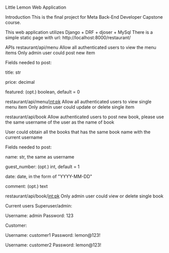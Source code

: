 Little Lemon Web Application

Introduction
This is the final project for Meta Back-End Developer Capstone course.

This web application utilizes Django + DRF + djoser + MySql There is a simple static page with url: http://localhost:8000/restaurant/

APIs
restaurant/api/menu Allow all authenticated users to view the menu items Only admin user could post new item

Fields needed to post:

title: str

price: decimal

featured: (opt.) boolean, default = 0

restaurant/api/menu/<int:pk> Allow all authenticated users to view single menu item Only admin user could update or delete single item

restaurant/api/book Allow authenticated users to post new book, please use the same username of the user as the name of book

User could obtain all the books that has the same book name with the current username

Fields needed to post:

name: str, the same as username

guest_number: (opt.) int, default = 1

date: date, in the form of "YYYY-MM-DD"

comment: (opt.) text

restaurant/api/book/<int:pk> Only admin user could view or delete single book

Current users
Superuser/admin:

Username: admin Password: 123

Customer:

Username: customer1 Password: lemon@123!

Username: customer2 Password: lemon@123!
